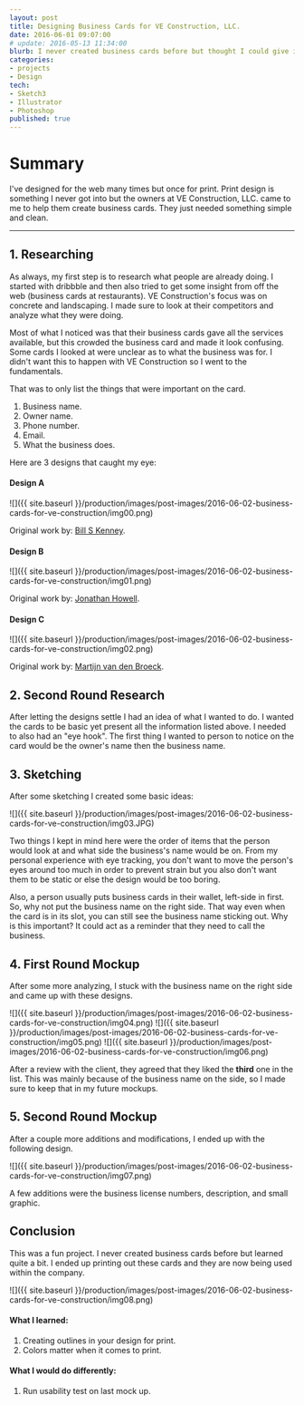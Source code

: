 ```yaml
---
layout: post
title: Designing Business Cards for VE Construction, LLC.
date: 2016-06-01 09:07:00
# update: 2016-05-13 11:34:00
blurb: I never created business cards before but thought I could give it a shot.
categories:
- projects
- Design
tech:
- Sketch3
- Illustrator
- Photoshop
published: true
---
```


# Summary

I've designed for the web many times but once for print. Print design is something I never got into but the owners at VE Construction, LLC. came to me to help them create business cards. They just needed something simple and clean.

<hr />

## 1. Researching

As always, my first step is to research what people are already doing. I started with dribbble and then also tried to get some insight from off the web (business cards at restaurants). VE Construction's focus was on concrete and landscaping. I made sure to look at their competitors and analyze what they were doing.

Most of what I noticed was that their business cards gave all the services available, but this crowded the business card and made it look confusing. Some cards I looked at were unclear as to what the business was for. I didn't want this to happen with VE Construction so I went to the fundamentals.

That was to only list the things that were important on the card.

1. Business name.
2. Owner name.
3. Phone number.
4. Email.
5. What the business does.

Here are 3 designs that caught my eye:

#### Design A

![]({{ site.baseurl }}/production/images/post-images/2016-06-02-business-cards-for-ve-construction/img00.png)

Original work by: [Bill S Kenney](https://dribbble.com/shots/889063-Ted-Todd-Business-Cards).

#### Design B

![]({{ site.baseurl }}/production/images/post-images/2016-06-02-business-cards-for-ve-construction/img01.png)

Original work by: [Jonathan Howell](https://dribbble.com/shots/1406119-Blackboard-Business-Cards).

#### Design C

![]({{ site.baseurl }}/production/images/post-images/2016-06-02-business-cards-for-ve-construction/img02.png)

Original work by: [Martijn van den Broeck](https://dribbble.com/shots/1680910-Minimal-Business-Cards-Mockup).

## 2. Second Round Research

After letting the designs settle I had an idea of what I wanted to do. I wanted the cards to be basic yet present all the information listed above. I needed to also had an "eye hook". The first thing I wanted to person to notice on the card would be the owner's name then the business name.

## 3. Sketching

After some sketching I created some basic ideas:

![]({{ site.baseurl }}/production/images/post-images/2016-06-02-business-cards-for-ve-construction/img03.JPG)

Two things I kept in mind here were the order of items that the person would look at and what side the business's name would be on. From my personal experience with eye tracking, you don't want to move the person's eyes around too much in order to prevent strain but you also don't want them to be static or else the design would be too boring.

Also, a person usually puts business cards in their wallet, left-side in first. So, why not put the business name on the right side. That way even when the card is in its slot, you can still see the business name sticking out. Why is this important? It could act as a reminder that they need to call the business.

## 4. First Round Mockup

After some more analyzing, I stuck with the business name on the right side and came up with these designs.

![]({{ site.baseurl }}/production/images/post-images/2016-06-02-business-cards-for-ve-construction/img04.png)
![]({{ site.baseurl }}/production/images/post-images/2016-06-02-business-cards-for-ve-construction/img05.png)
![]({{ site.baseurl }}/production/images/post-images/2016-06-02-business-cards-for-ve-construction/img06.png)

After a review with the client, they agreed that they liked the **third** one in the list. This was mainly because of the business name on the side, so I made sure to keep that in my future mockups.

## 5. Second Round Mockup

After a couple more additions and modifications, I ended up with the following design.

![]({{ site.baseurl }}/production/images/post-images/2016-06-02-business-cards-for-ve-construction/img07.png)

A few additions were the business license numbers, description, and small graphic.

## Conclusion

This was a fun project. I never created business cards before but learned quite a bit. I ended up printing out these cards and they are now being used within the company.

![]({{ site.baseurl }}/production/images/post-images/2016-06-02-business-cards-for-ve-construction/img08.png)

#### What I learned:

1. Creating outlines in your design for print.
2. Colors matter when it comes to print.

#### What I would do differently:

1. Run usability test on last mock up.
